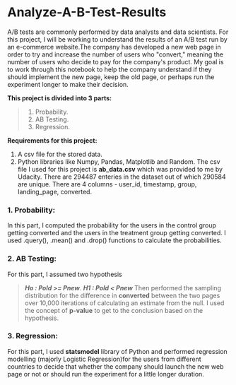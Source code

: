 # Analyze-A-B-Test-Results
A/B tests are commonly performed by data analysts and data scientists.
For this project, I will be working to understand the results of an A/B test run by an e-commerce website.The company has developed a new web page in order to try and increase the number of users who "convert," meaning the number of users who decide to pay for the company's product. My goal is to work through this notebook to help the company understand if they should implement the new page, keep the old page, or perhaps run the experiment longer to make their decision.

**This project is divided into 3 parts:**
>01. Probability.
>02. AB Testing.
>03. Regression. 

**Requirements for this project:**
01. A csv file for the stored data. 
02. Python libraries like Numpy, Pandas, Matplotlib and Random. 
The csv file I used for this project is **ab_data.csv** which was provided to me by Udacity. 
There are 294487 enteries in the dataset out of which 290584 are unique. There are 4 columns - user_id, timestamp, group, landing_page, converted. 

### 1. Probability:
In this part, I computed the probability for the users in the control group getting converted and the users in the treatment group getting converted. I used .query(), .mean() and .drop() functions to calculate the probabilities. 
### 2. AB Testing:
For this part, I assumed two hypothesis
> ***Ho : Pold >= Pnew***. 
> ***H1 : Pold < Pnew***
Then performed the sampling distribution for the difference in **converted** between the two pages over 10,000 iterations of calculating an estimate from the null. I used the concept of **p-value** to get to the conclusion based on the hypothesis. 
### 3. Regression:
For this part, I used **statsmodel** library of Python and performed regression modelling (majorly Logistic Regression)for the users from different countries to decide that whether the company should launch the new web page or not or should run the experiment for a little longer duration. 
